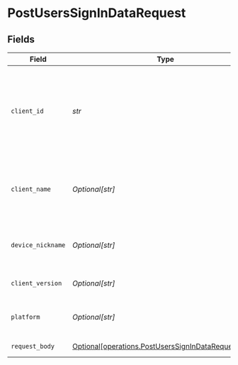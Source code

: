 # PostUsersSignInDataRequest


## Fields

| Field                                                                                                            | Type                                                                                                             | Required                                                                                                         | Description                                                                                                      | Example                                                                                                          |
| ---------------------------------------------------------------------------------------------------------------- | ---------------------------------------------------------------------------------------------------------------- | ---------------------------------------------------------------------------------------------------------------- | ---------------------------------------------------------------------------------------------------------------- | ---------------------------------------------------------------------------------------------------------------- |
| `client_id`                                                                                                      | *str*                                                                                                            | :heavy_check_mark:                                                                                               | An opaque identifier unique to the client (UUID, serial number, or other unique device ID)                       | 3381b62b-9ab7-4e37-827b-203e9809eb58                                                                             |
| `client_name`                                                                                                    | *Optional[str]*                                                                                                  | :heavy_minus_sign:                                                                                               | The name of the client application. (Plex Web, Plex Media Server, etc.)                                          | Plex for Roku                                                                                                    |
| `device_nickname`                                                                                                | *Optional[str]*                                                                                                  | :heavy_minus_sign:                                                                                               | A relatively friendly name for the client device                                                                 | Roku 3                                                                                                           |
| `client_version`                                                                                                 | *Optional[str]*                                                                                                  | :heavy_minus_sign:                                                                                               | The version of the client application.                                                                           | 2.4.1                                                                                                            |
| `platform`                                                                                                       | *Optional[str]*                                                                                                  | :heavy_minus_sign:                                                                                               | The platform of the client application.                                                                          | Roku                                                                                                             |
| `request_body`                                                                                                   | [Optional[operations.PostUsersSignInDataRequestBody]](../../models/operations/postuserssignindatarequestbody.md) | :heavy_minus_sign:                                                                                               | Login credentials                                                                                                |                                                                                                                  |